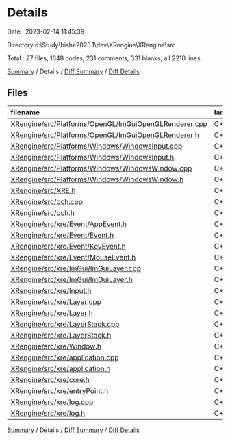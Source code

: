 # Details

Date : 2023-02-14 11:45:39

Directory d:\\Study\\bishe2023.1\\dev\\XRengine\\XRengine\\src

Total : 27 files,  1648 codes, 231 comments, 331 blanks, all 2210 lines

[Summary](results.md) / Details / [Diff Summary](diff.md) / [Diff Details](diff-details.md)

## Files
| filename | language | code | comment | blank | total |
| :--- | :--- | ---: | ---: | ---: | ---: |
| [XRengine/src/Platforms/OpenGL/ImGuiOpenGLRenderer.cpp](/XRengine/src/Platforms/OpenGL/ImGuiOpenGLRenderer.cpp) | C++ | 669 | 177 | 95 | 941 |
| [XRengine/src/Platforms/OpenGL/ImGuiOpenGLRenderer.h](/XRengine/src/Platforms/OpenGL/ImGuiOpenGLRenderer.h) | C++ | 22 | 24 | 11 | 57 |
| [XRengine/src/Platforms/Windows/WindowsInput.cpp](/XRengine/src/Platforms/Windows/WindowsInput.cpp) | C++ | 37 | 0 | 6 | 43 |
| [XRengine/src/Platforms/Windows/WindowsInput.h](/XRengine/src/Platforms/Windows/WindowsInput.h) | C++ | 13 | 0 | 4 | 17 |
| [XRengine/src/Platforms/Windows/WindowsWindow.cpp](/XRengine/src/Platforms/Windows/WindowsWindow.cpp) | C++ | 151 | 1 | 23 | 175 |
| [XRengine/src/Platforms/Windows/WindowsWindow.h](/XRengine/src/Platforms/Windows/WindowsWindow.h) | C++ | 31 | 1 | 14 | 46 |
| [XRengine/src/XRE.h](/XRengine/src/XRE.h) | C++ | 6 | 0 | 0 | 6 |
| [XRengine/src/pch.cpp](/XRengine/src/pch.cpp) | C++ | 1 | 0 | 0 | 1 |
| [XRengine/src/pch.h](/XRengine/src/pch.h) | C++ | 11 | 1 | 3 | 15 |
| [XRengine/src/xre/Event/AppEvent.h](/XRengine/src/xre/Event/AppEvent.h) | C++ | 50 | 0 | 16 | 66 |
| [XRengine/src/xre/Event/Event.h](/XRengine/src/xre/Event/Event.h) | C++ | 67 | 11 | 12 | 90 |
| [XRengine/src/xre/Event/KeyEvent.h](/XRengine/src/xre/Event/KeyEvent.h) | C++ | 56 | 4 | 16 | 76 |
| [XRengine/src/xre/Event/MouseEvent.h](/XRengine/src/xre/Event/MouseEvent.h) | C++ | 76 | 0 | 21 | 97 |
| [XRengine/src/xre/ImGui/ImGuiLayer.cpp](/XRengine/src/xre/ImGui/ImGuiLayer.cpp) | C++ | 131 | 1 | 16 | 148 |
| [XRengine/src/xre/ImGui/ImGuiLayer.h](/XRengine/src/xre/ImGui/ImGuiLayer.h) | C++ | 28 | 0 | 9 | 37 |
| [XRengine/src/xre/Input.h](/XRengine/src/xre/Input.h) | C++ | 22 | 1 | 6 | 29 |
| [XRengine/src/xre/Layer.cpp](/XRengine/src/xre/Layer.cpp) | C++ | 11 | 0 | 4 | 15 |
| [XRengine/src/xre/Layer.h](/XRengine/src/xre/Layer.h) | C++ | 19 | 0 | 5 | 24 |
| [XRengine/src/xre/LayerStack.cpp](/XRengine/src/xre/LayerStack.cpp) | C++ | 39 | 0 | 7 | 46 |
| [XRengine/src/xre/LayerStack.h](/XRengine/src/xre/LayerStack.h) | C++ | 21 | 0 | 7 | 28 |
| [XRengine/src/xre/Window.h](/XRengine/src/xre/Window.h) | C++ | 32 | 2 | 11 | 45 |
| [XRengine/src/xre/application.cpp](/XRengine/src/xre/application.cpp) | C++ | 53 | 5 | 18 | 76 |
| [XRengine/src/xre/application.h](/XRengine/src/xre/application.h) | C++ | 25 | 2 | 5 | 32 |
| [XRengine/src/xre/core.h](/XRengine/src/xre/core.h) | C++ | 17 | 0 | 2 | 19 |
| [XRengine/src/xre/entryPoint.h](/XRengine/src/xre/entryPoint.h) | C++ | 11 | 0 | 8 | 19 |
| [XRengine/src/xre/log.cpp](/XRengine/src/xre/log.cpp) | C++ | 21 | 0 | 5 | 26 |
| [XRengine/src/xre/log.h](/XRengine/src/xre/log.h) | C++ | 28 | 1 | 7 | 36 |

[Summary](results.md) / Details / [Diff Summary](diff.md) / [Diff Details](diff-details.md)